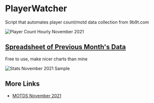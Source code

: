 # PlayerWatcher

Script that automates player count/motd data collection from 9b9t.com

![Player Count Hourly November 2021](https://user-images.githubusercontent.com/77910109/147705892-d9f2ab9f-808a-4f11-9493-8f9d75378c26.png)

## [Spreadsheet of Previous Month's Data](https://docs.google.com/spreadsheets/d/1acKc7f4TiEJBWkF2HI4qDgjvYNxUlN_dT5aK2s72pIk/edit?usp=sharing)

Free to use, make nicer charts than mine

![Stats November 2021 Sample](https://user-images.githubusercontent.com/77910109/147706241-23c89029-f86f-4317-8d04-d47dc7b172fb.png)

## More Links
- [MOTDS November 2021](https://ghostbin.com/cVfgw)
